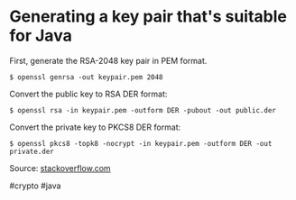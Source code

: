 # Generating a key pair that's suitable for Java
First, generate the RSA-2048 key pair in PEM format.

`$ openssl genrsa -out keypair.pem 2048`

Convert the public key to RSA DER format:

`$ openssl rsa -in keypair.pem -outform DER -pubout -out public.der`

Convert the private key to PKCS8 DER format:

`$ openssl pkcs8 -topk8 -nocrypt -in keypair.pem -outform DER -out private.der`

Source: [stackoverflow.com](https://stackoverflow.com/questions/24338108/java-encrypt-string-with-existing-public-key-file)

#crypto #java